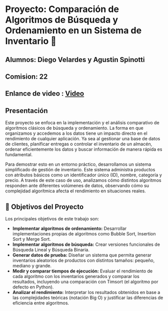 
# Proyecto: Comparación de Algoritmos de Búsqueda y Ordenamiento en un Sistema de Inventario 🚀

## Alumnos: Diego Velardes y Agustin Spinotti
## Comision: 22
## Enlance de video : [Video](https://drive.google.com/file/d/1HvroqZ7VJ_c7IeWgIAcz9ktrCgbk_cGc/view?usp=drive_link)
## Presentación

Este proyecto se enfoca en la implementación y el análisis comparativo de algoritmos clásicos de búsqueda y ordenamiento. La forma en que organizamos y accedemos a los datos tiene un impacto directo en el rendimiento de cualquier aplicación. Ya sea al gestionar una base de datos de clientes, planificar entregas o controlar el inventario de un almacén, ordenar eficientemente los datos y buscar información de manera rápida es fundamental.

Para demostrar esto en un entorno práctico, desarrollamos un sistema simplificado de gestión de inventario. Este sistema administra productos con atributos básicos como un identificador único (ID), nombre, categoría y precio. A través de este caso de uso, analizamos cómo distintos algoritmos responden ante diferentes volúmenes de datos, observando cómo su complejidad algorítmica afecta el rendimiento en situaciones reales.

## 🎯 Objetivos del Proyecto

Los principales objetivos de este trabajo son:

- **Implementar algoritmos de ordenamiento:** Desarrollar implementaciones propias de algoritmos como Bubble Sort, Insertion Sort y Merge Sort.
- **Implementar algoritmos de búsqueda:** Crear versiones funcionales de Búsqueda Lineal y Búsqueda Binaria.
- **Generar datos de prueba:** Diseñar un sistema que permita generar inventarios aleatorios de productos con distintos tamaños: pequeño, mediano y grande.
- **Medir y comparar tiempos de ejecución:** Evaluar el rendimiento de cada algoritmo con los inventarios generados y comparar los resultados, incluyendo una comparación con Timsort (el algoritmo por defecto en Python).
- **Analizar el rendimiento:** Interpretar los resultados obtenidos en base a las complejidades teóricas (notación Big O) y justificar las diferencias de eficiencia entre algoritmos.

